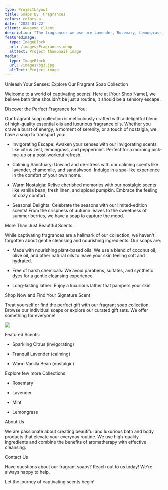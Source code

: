 ```yaml
---
type: ProjectLayout
title: Soaps By  Fragrances
colors: colors-a
date: '2022-01-22'
client: Awesome client
description: "The fragrances we use are Lavender, Rosemary, Lemongrass, & Peppermint which we use to make our soaps smell nice\U0001F44D"
featuredImage:
  type: ImageBlock
  url: /images/Fragrances.webp
  altText: Project thumbnail image
media:
  type: ImageBlock
  url: /images/bg3.jpg
  altText: Project image
---
```




Unleash Your Senses: Explore Our Fragrant Soap Collection

Welcome to a world of captivating scents! Here at \[Your Shop Name], we believe bath time shouldn't be just a routine, it should be a sensory escape.

Discover the Perfect Fragrance for You:

Our fragrant soap collection is meticulously crafted with a delightful blend of high-quality essential oils and luxurious fragrance oils. Whether you crave a burst of energy, a moment of serenity, or a touch of nostalgia, we have a soap to transport you:

*   Invigorating Escape: Awaken your senses with our invigorating scents like citrus zest, lemongrass, and peppermint. Perfect for a morning pick-me-up or a post-workout refresh.

*   Calming Sanctuary: Unwind and de-stress with our calming scents like lavender, chamomile, and sandalwood. Indulge in a spa-like experience in the comfort of your own home.

*   Warm Nostalgia: Relive cherished memories with our nostalgic scents like vanilla bean, fresh linen, and spiced pumpkin. Embrace the feeling of cozy comfort.

*   Seasonal Delights: Celebrate the seasons with our limited-edition scents! From the crispness of autumn leaves to the sweetness of summer berries, we have a soap to capture the mood.

More Than Just Beautiful Scents:

While captivating fragrances are a hallmark of our collection, we haven't forgotten about gentle cleansing and nourishing ingredients. Our soaps are:

*   Made with nourishing plant-based oils: We use a blend of coconut oil, olive oil, and other natural oils to leave your skin feeling soft and hydrated.

*   Free of harsh chemicals: We avoid parabens, sulfates, and synthetic dyes for a gentle cleansing experience.

*   Long-lasting lather: Enjoy a luxurious lather that pampers your skin.

Shop Now and Find Your Signature Scent

Treat yourself or find the perfect gift with our fragrant soap collection. Browse our individual soaps or explore our curated gift sets. We offer something for everyone!







![](https://lh7-us.googleusercontent.com/docsz/AD_4nXdjAFvtuedmebte2xVsB-2CyZLFPe_-LY3Itp6N_DfWdwaYBnaiNqT0OvXB5c2IK7WlJPbWroiPpE-pzA_Nw4PHoDTjlismKqEWrnEfQmcfr0M8gy7dua3VUPC4_WUgXomltnPJORwH4WNbckUNkXeCY9g?key=ogZdDBhK7y7m37QxfI_Rfg)




Featured Scents:

*   Sparkling Citrus (invigorating)

*   Tranquil Lavender (calming)

*   Warm Vanilla Bean (nostalgic)

Explore few more Collections

*   Rosemary

*   Lavender

*   Mint

*   Lemongrass

About Us

We are passionate about creating beautiful and luxurious bath and body products that elevate your everyday routine. We use high-quality ingredients and combine the benefits of aromatherapy with effective cleansing.

Contact Us

Have questions about our fragrant soaps? Reach out to us today! We're always happy to help.

Let the journey of captivating scents begin!


